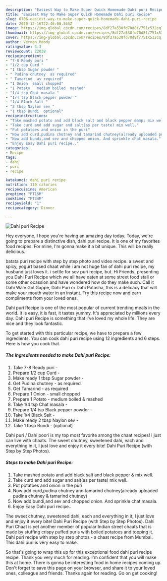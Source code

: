 ```yaml
---
description: "Easiest Way to Make Super Quick Homemade Dahi puri Recipe"
title: "Easiest Way to Make Super Quick Homemade Dahi puri Recipe"
slug: 6706-easiest-way-to-make-super-quick-homemade-dahi-puri-recipe
date: 2020-12-16T22:46:00.565Z
image: https://img-global.cpcdn.com/recipes/8df27a530fd70d8f/751x532cq70/dahi-puri-recipe-recipe-main-photo.jpg
thumbnail: https://img-global.cpcdn.com/recipes/8df27a530fd70d8f/751x532cq70/dahi-puri-recipe-recipe-main-photo.jpg
cover: https://img-global.cpcdn.com/recipes/8df27a530fd70d8f/751x532cq70/dahi-puri-recipe-recipe-main-photo.jpg
author: Vernon Moody
ratingvalue: 4.3
reviewcount: 22038
recipeingredient:
- "7-8 Ready puri "
- "1/2 cup Curd "
- "1 tbsp Sugar powder "
- " Pudina chutney  as required"
- " Tamarind  as required"
- "1 Onion  small chopped"
- "1 Potato   medium boiled  mashed"
- "1/4 tsp Chat masala "
- "1/4 tsp Black pepper powder "
- "1/4 Black Salt "
- "2 tbsp Naylon sev "
- "1 tbsp Bundi  optional"
recipeinstructions:
- "Take mashed potato and add black salt and black pepper &amp; mix well."
- "Take curd and add sugar and salt(as per taste) mix well."
- "Put potatoes and onion in the puri"
- "Now add curd,pudina chutney and tamarind chutney(already uploaded pudina chutney &amp; tamarind chutney)"
- "Now add bundi,and sev and chopped onion. And sprinkle chat masala."
- "Enjoy Easy Dahi puri recipe.."
categories:
- Recipe
tags:
- dahi
- puri
- recipe

katakunci: dahi puri recipe 
nutrition: 110 calories
recipecuisine: American
preptime: "PT15M"
cooktime: "PT34M"
recipeyield: "1"
recipecategory: Dinner

---
```



![Dahi puri Recipe](https://img-global.cpcdn.com/recipes/8df27a530fd70d8f/751x532cq70/dahi-puri-recipe-recipe-main-photo.jpg)

Hey everyone, I hope you're having an amazing day today. Today, we're going to prepare a distinctive dish, dahi puri recipe. It is one of my favorites food recipes. For mine, I'm gonna make it a bit unique. This will be really delicious.

batata puri recipe with step by step photo and video recipe. a sweet and spicy, yogurt based chaat while i am not huge fan of dahi puri recipe, my husband just loves it. i settle for sev puri recipe, but. Hi Friends, presenting you Dahi Puri Recipe which we all have eaten at some street food stall or some other ocassion and have wondered how do they make such. Call it Dahi Wale Gol Gappe, Dahi Puri or Dahi Patasha, this is a delicacy that will make your mouth water in an instant. Try this recipe now and earn compliments from your loved ones.

Dahi puri Recipe is one of the most popular of current trending meals in the world. It is easy, it is fast, it tastes yummy. It's appreciated by millions every day. Dahi puri Recipe is something that I've loved my whole life. They are nice and they look fantastic.


To get started with this particular recipe, we have to prepare a few ingredients. You can cook dahi puri recipe using 12 ingredients and 6 steps. Here is how you cook that.

<!--inarticleads1-->

##### The ingredients needed to make Dahi puri Recipe:

1. Take 7-8 Ready puri -
1. Prepare 1/2 cup Curd -
1. Make ready 1 tbsp Sugar powder -
1. Get  Pudina chutney - as required
1. Get  Tamarind - as required
1. Prepare 1 Onion - small chopped
1. Prepare 1 Potato -  medium boiled &amp; mashed
1. Take 1/4 tsp Chat masala -
1. Prepare 1/4 tsp Black pepper powder -
1. Take 1/4 Black Salt -
1. Make ready 2 tbsp Naylon sev -
1. Take 1 tbsp Bundi - (optional)


Dahi puri / Dahi poori is my top most favorite among the chaat recipes! I just can live with chaats. The sweet chutney, sweetened dahi, each and everything in it, I just love and enjoy it every bite! Dahi Puri Recipe (with Step by Step Photos). 

<!--inarticleads2-->

##### Steps to make Dahi puri Recipe:

1. Take mashed potato and add black salt and black pepper &amp; mix well.
1. Take curd and add sugar and salt(as per taste) mix well.
1. Put potatoes and onion in the puri
1. Now add curd,pudina chutney and tamarind chutney(already uploaded pudina chutney &amp; tamarind chutney)
1. Now add bundi,and sev and chopped onion. And sprinkle chat masala.
1. Enjoy Easy Dahi puri recipe..


The sweet chutney, sweetened dahi, each and everything in it, I just love and enjoy it every bite! Dahi Puri Recipe (with Step by Step Photos). Dahi Puri Chaat is yet another member of popular Indian street chaats that is made by stuffing crispy puffed puris with boiled potatoes and topping it. Dahi puri recipe with step by step photos - a chaat recipe from Mumbai. This dahi puri is very easy to make. 

So that's going to wrap this up for this exceptional food dahi puri recipe recipe. Thank you very much for reading. I'm confident that you will make this at home. There is gonna be interesting food in home recipes coming up. Don't forget to save this page on your browser, and share it to your loved ones, colleague and friends. Thanks again for reading. Go on get cooking!
